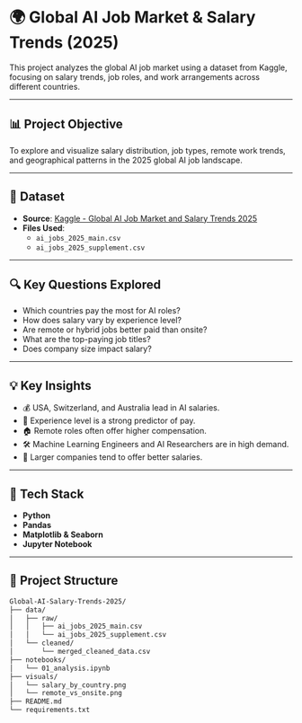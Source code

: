 # 🌍 Global AI Job Market & Salary Trends (2025)

This project analyzes the global AI job market using a dataset from Kaggle, focusing on salary trends, job roles, and work arrangements across different countries.

---

## 📊 Project Objective

To explore and visualize salary distribution, job types, remote work trends, and geographical patterns in the 2025 global AI job landscape.

---

## 📁 Dataset

- **Source**: [Kaggle - Global AI Job Market and Salary Trends 2025](https://www.kaggle.com/datasets/bismasajjad/global-ai-job-market-and-salary-trends-2025)
- **Files Used**:  
  - `ai_jobs_2025_main.csv`  
  - `ai_jobs_2025_supplement.csv`

---

## 🔍 Key Questions Explored

- Which countries pay the most for AI roles?
- How does salary vary by experience level?
- Are remote or hybrid jobs better paid than onsite?
- What are the top-paying job titles?
- Does company size impact salary?

---

## 💡 Key Insights

- 💰 USA, Switzerland, and Australia lead in AI salaries.
- 🧠 Experience level is a strong predictor of pay.
- 🏠 Remote roles often offer higher compensation.
- 🛠️ Machine Learning Engineers and AI Researchers are in high demand.
- 🏢 Larger companies tend to offer better salaries.

---

## 🧪 Tech Stack

- **Python**  
- **Pandas**  
- **Matplotlib & Seaborn**  
- **Jupyter Notebook**

---

## 📁 Project Structure

```bash
Global-AI-Salary-Trends-2025/
├── data/
│   ├── raw/
│   │   ├── ai_jobs_2025_main.csv
│   │   └── ai_jobs_2025_supplement.csv
│   └── cleaned/
│       └── merged_cleaned_data.csv
├── notebooks/
│   └── 01_analysis.ipynb
├── visuals/
│   └── salary_by_country.png
│   └── remote_vs_onsite.png
├── README.md
└── requirements.txt
